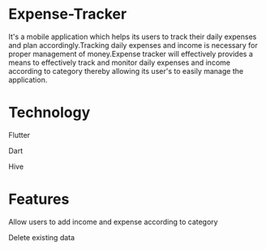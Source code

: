 # Expense-Tracker

It's a mobile application which helps its users to track their daily expenses and plan accordingly.Tracking daily expenses and income is necessary for proper management of money.Expense tracker will effectively provides a means to effectively track and monitor daily expenses and income according to category thereby allowing its user's to easily manage the application.

# Technology

Flutter

Dart

Hive

# Features

Allow users to add income and expense according to category

Delete existing data
